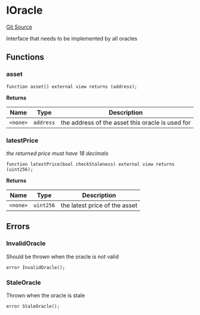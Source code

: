 # IOracle
[Git Source](https://github.com/cryptexfinance/tcapv2.0/blob/55fee5686407b0eff65f8c90731b3d51888021cf/src/interface/IOracle.sol)

Interface that needs to be implemented by all oracles


## Functions
### asset


```solidity
function asset() external view returns (address);
```
**Returns**

|Name|Type|Description|
|----|----|-----------|
|`<none>`|`address`|the address of the asset this oracle is used for|


### latestPrice

*the returned price must have 18 decimals*


```solidity
function latestPrice(bool checkStaleness) external view returns (uint256);
```
**Returns**

|Name|Type|Description|
|----|----|-----------|
|`<none>`|`uint256`|the latest price of the asset|


## Errors
### InvalidOracle
Should be thrown when the oracle is not valid


```solidity
error InvalidOracle();
```

### StaleOracle
Thrown when the oracle is stale


```solidity
error StaleOracle();
```

